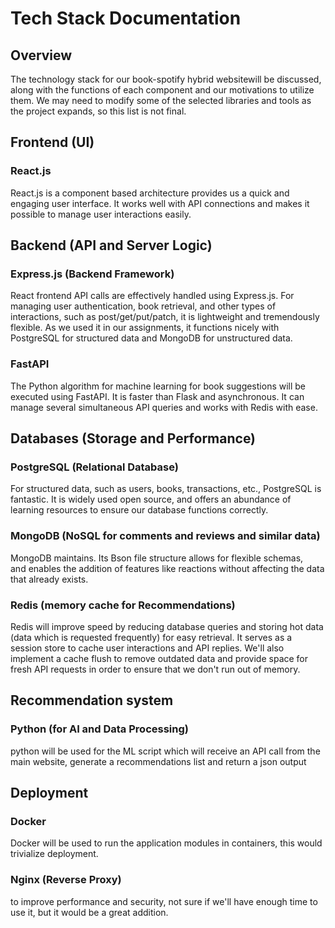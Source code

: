 # Tech Stack Documentation

## Overview
The technology stack for our book-spotify hybrid websitewill be discussed, along with the functions of each component and our motivations to utilize them. We may need to modify some of the selected libraries and tools as the project expands, so this list is not final.

## Frontend (UI)
### React.js
React.js is a component based architecture provides us a quick and engaging user interface. It works well with API connections and makes it possible to manage user interactions easily.

## Backend (API and Server Logic)
### Express.js (Backend Framework)
React frontend API calls are effectively handled using Express.js. For managing user authentication, book retrieval, and other types of interactions, such as post/get/put/patch, it is lightweight and tremendously flexible. As we used it in our assignments, it functions nicely with PostgreSQL for structured data and MongoDB for unstructured data.

### FastAPI
The Python algorithm for machine learning for book suggestions will be executed using FastAPI. It is faster than Flask and asynchronous. It can manage several simultaneous API queries and works with Redis with ease.

## Databases (Storage and Performance)

### PostgreSQL (Relational Database)
For structured data, such as users, books, transactions, etc., PostgreSQL is fantastic. It is widely used open source, and offers an abundance of learning resources to ensure our database functions correctly.

### MongoDB (NoSQL for comments and reviews and similar data)
MongoDB maintains. Its Bson file structure allows for flexible schemas, and enables the addition of features like reactions without affecting the data that already exists.

### Redis (memory cache for Recommendations)
Redis will improve speed by reducing database queries and storing hot data (data which is requested frequently) for easy retrieval. It serves as a session store to cache user interactions and API replies. We'll also implement a cache flush to remove outdated data and provide space for fresh API requests in order to ensure that we don't run out of memory.

## Recommendation system
### Python (for AI and Data Processing)
python will be used for the ML script which will receive an API call from the main website, generate a recommendations list and return a json output 

## Deployment
### Docker
Docker will be used to run the application modules in containers, this would trivialize deployment.

### Nginx (Reverse Proxy)
to improve performance and security, not sure if we'll have enough time to use it, but it would be a great addition.